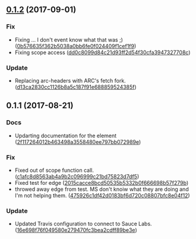 <a name="0.1.2"></a>
## [0.1.2](https://github.com/advanced-rest-client/cookie-jar/compare/0.1.1...0.1.2) (2017-09-01)


### Fix

* Fixing ... I don't event know what that was ;) ([0b576635f362b5038a0bb6fe0f024409f1cef1f9](https://github.com/advanced-rest-client/cookie-jar/commit/0b576635f362b5038a0bb6fe0f024409f1cef1f9))
* Fixing scope access ([dd0c8099d84c21d93ff2d54f30cfa3947327708c](https://github.com/advanced-rest-client/cookie-jar/commit/dd0c8099d84c21d93ff2d54f30cfa3947327708c))

### Update

* Replacing arc-headers with ARC's fetch fork. ([d13ca2830cc1126b8a5c187f91e688859524385f](https://github.com/advanced-rest-client/cookie-jar/commit/d13ca2830cc1126b8a5c187f91e688859524385f))



<a name="0.1.1"></a>
## 0.1.1 (2017-08-21)


### Docs

* Updarting documentation for the element ([2f117264012b463498a3558480ee797bb072989e](https://github.com/advanced-rest-client/cookie-jar/commit/2f117264012b463498a3558480ee797bb072989e))

### Fix

* Fixed out of scope function call. ([c1afc8d8563ab4a9b2c096999c21bd75823d7df5](https://github.com/advanced-rest-client/cookie-jar/commit/c1afc8d8563ab4a9b2c096999c21bd75823d7df5))
* Fixed test for edge ([2015cacce8bcd50535b5332b0f666698b57f279b](https://github.com/advanced-rest-client/cookie-jar/commit/2015cacce8bcd50535b5332b0f666698b57f279b))
* throwed away edge from test. MS don't knoiw what they are doing and I'm not helping them. ([475926c1df42d0183bf6d720c08807bfc8e04f12](https://github.com/advanced-rest-client/cookie-jar/commit/475926c1df42d0183bf6d720c08807bfc8e04f12))

### Update

* Updated Travis configuration to connect to Sauce Labs. ([16e698f76f049580e279470fc3bea2cdff89be3e](https://github.com/advanced-rest-client/cookie-jar/commit/16e698f76f049580e279470fc3bea2cdff89be3e))



